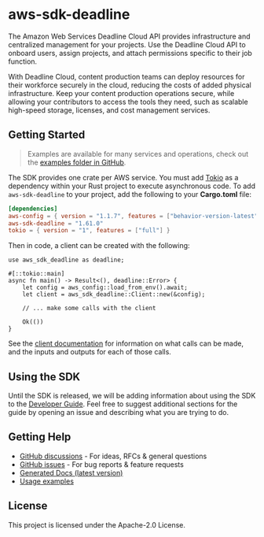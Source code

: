 # aws-sdk-deadline

The Amazon Web Services Deadline Cloud API provides infrastructure and centralized management for your projects. Use the Deadline Cloud API to onboard users, assign projects, and attach permissions specific to their job function.

With Deadline Cloud, content production teams can deploy resources for their workforce securely in the cloud, reducing the costs of added physical infrastructure. Keep your content production operations secure, while allowing your contributors to access the tools they need, such as scalable high-speed storage, licenses, and cost management services.

## Getting Started

> Examples are available for many services and operations, check out the
> [examples folder in GitHub](https://github.com/awslabs/aws-sdk-rust/tree/main/examples).

The SDK provides one crate per AWS service. You must add [Tokio](https://crates.io/crates/tokio)
as a dependency within your Rust project to execute asynchronous code. To add `aws-sdk-deadline` to
your project, add the following to your **Cargo.toml** file:

```toml
[dependencies]
aws-config = { version = "1.1.7", features = ["behavior-version-latest"] }
aws-sdk-deadline = "1.61.0"
tokio = { version = "1", features = ["full"] }
```

Then in code, a client can be created with the following:

```rust,no_run
use aws_sdk_deadline as deadline;

#[::tokio::main]
async fn main() -> Result<(), deadline::Error> {
    let config = aws_config::load_from_env().await;
    let client = aws_sdk_deadline::Client::new(&config);

    // ... make some calls with the client

    Ok(())
}
```

See the [client documentation](https://docs.rs/aws-sdk-deadline/latest/aws_sdk_deadline/client/struct.Client.html)
for information on what calls can be made, and the inputs and outputs for each of those calls.

## Using the SDK

Until the SDK is released, we will be adding information about using the SDK to the
[Developer Guide](https://docs.aws.amazon.com/sdk-for-rust/latest/dg/welcome.html). Feel free to suggest
additional sections for the guide by opening an issue and describing what you are trying to do.

## Getting Help

* [GitHub discussions](https://github.com/awslabs/aws-sdk-rust/discussions) - For ideas, RFCs & general questions
* [GitHub issues](https://github.com/awslabs/aws-sdk-rust/issues/new/choose) - For bug reports & feature requests
* [Generated Docs (latest version)](https://awslabs.github.io/aws-sdk-rust/)
* [Usage examples](https://github.com/awslabs/aws-sdk-rust/tree/main/examples)

## License

This project is licensed under the Apache-2.0 License.

